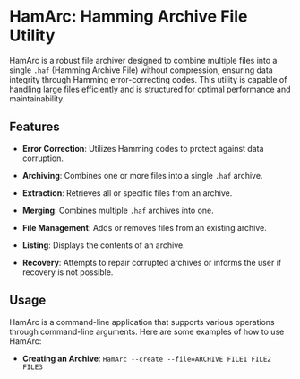 # HamArc: Hamming Archive File Utility

HamArc is a robust file archiver designed to combine multiple files into a single `.haf` (Hamming Archive File) without compression, ensuring data integrity through Hamming error-correcting codes. This utility is capable of handling large files efficiently and is structured for optimal performance and maintainability.

## Features


- **Error Correction**: Utilizes Hamming codes to protect against data corruption.
- **Archiving**: Combines one or more files into a single `.haf` archive.

- **Extraction**: Retrieves all or specific files from an archive.
- **Merging**: Combines multiple `.haf` archives into one.

- **File Management**: Adds or removes files from an existing archive.
- **Listing**: Displays the contents of an archive.

- **Recovery**: Attempts to repair corrupted archives or informs the user if recovery is not possible.

## Usage

HamArc is a command-line application that supports various operations through command-line arguments. Here are some examples of how to use HamArc:


- **Creating an Archive**:
  ```HamArc --create --file=ARCHIVE FILE1 FILE2 FILE3```
